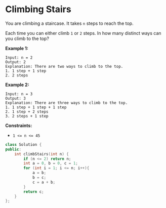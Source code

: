 # Climbing Stairs

You are climbing a staircase. It takes `n` steps to reach the top.

Each time you can either climb `1` or `2` steps. In how many distinct ways can you climb to the top?

 

**Example 1:**

```
Input: n = 2
Output: 2
Explanation: There are two ways to climb to the top.
1. 1 step + 1 step
2. 2 steps
```

**Example 2:**

```
Input: n = 3
Output: 3
Explanation: There are three ways to climb to the top.
1. 1 step + 1 step + 1 step
2. 1 step + 2 steps
3. 2 steps + 1 step
```

 

**Constraints:**

- `1 <= n <= 45`

```c++
class Solution {
public:
    int climbStairs(int n) {
        if (n <= 2) return n;
        int a = 0, b = 0, c = 1;
        for (int i = 1; i <= n; i++){
            a = b;
            b = c;
            c = a + b;
        }
        return c;
    }
};
```

